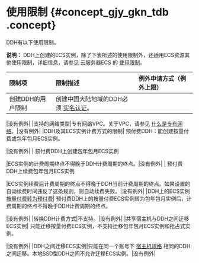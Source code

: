 # 使用限制 {#concept_gjy_gkn_tdb .concept}

DDH有以下使用限制。

**说明：** DDH上创建的ECS实例，除了下表所述的使用限制外，还适用ECS资源其他使用限制，详细信息，请参见 云服务器ECS 的 [使用限制](../../../../intl.zh-CN/用户指南/使用限制.md#)。

|限制项|限制描述|例外申请方式（例外上限）|
|:--|:---|:-----------|
|创建DDH的用户限制| 创建中国大陆地域的DDH必须 [实名认证](https://www.alibabacloud.com/help/doc-detail/52595.htm)。

 |没有例外|
|支持的网络类型|专有网络VPC。关于VPC，请参见 [什么是专有网络](../../../../intl.zh-CN/产品简介/什么是专有网络.md#)。|没有例外|
|DDH及其ECS实例计费方式的限制| 预付费DDH：能创建按量付费或包年包月ECS实例。

 |没有例外|
| 预付费DDH上创建包年包月ECS实例

 |ECS实例的计费周期终点不得晚于DDH计费周期的终点。|没有例外|
| 预付费DDH上续费包年包月ECS实例

 |ECS实例续费后计费周期的终点不得晚于DDH当前计费周期的终点。如果设置的自动续费时间违反了这条规则，则自动续费失败。|没有例外|
|DDH上的ECS实例 [按量付费转为预付费](../../../../intl.zh-CN/产品定价/按量付费转预付费.md#)| 预付费DDH上的按量付费ECS实例转为包年包月实例后，计费周期的终点不得晚于DDH计费周期的终点。

 |没有例外|
|转换DDH计费方式|不支持。|没有例外|
|共享宿主机与DDH之间迁移ECS实例| 只能迁移按量付费ECS实例，不支持迁移包年包月ECS实例和抢占式实例。

 |没有例外|
|DDH之间迁移ECS实例|只能在同一个账号下 [宿主机规格](intl.zh-CN/产品简介/宿主机规格.md#) 相同的DDH之间迁移。本地SSD型DDH之间不允许迁移ECS实例。|没有例外|

